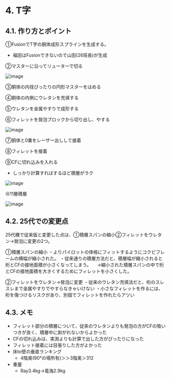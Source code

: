 # 4. T字
## 4.1. 作り方とポイント
①FusionでT字の胴体成形スプラインを生成する。
- 福田はFusionできないので山田(26班長)が生成

②マスターに沿ってリューターで切る

![image](https://github.com/user-attachments/assets/024331d5-b3d1-4b7f-bb05-0c79da8451c6)

③胴体の内径ぴったりの円形マスターをはめる

④胴体の内側にウレタンを充填する

⑤ウレタンを金属やすりで成形する

⑥フィレットを発泡ブロックから切り出し、やする

![image](https://github.com/user-attachments/assets/b1c284e5-a992-47dd-b8f5-3c6fbba03538)


⑦胴体と0番をレーザー出しして接着

⑧フィレットを接着

⑨CFに切れ込みを入れる
- しっかり計算すればするほど積層がラク

![image](https://github.com/user-attachments/assets/b841da69-b55b-4fd1-af3e-a833841f06e3)

⑩11層積層

![image](https://github.com/user-attachments/assets/cf87f0d4-bc6a-4363-bb8e-cdfa0b29529b)

## 4.2. 25代での変更点
25代機で従来版と変更した点は、①積層スパンの縮小②フィレットをウレタン→発泡に変更の2つ。

①積層スパンの縮小
・よりパイロットの体格にフィットするようにコクピフレームの横幅が縮小された。
・従来通りの積層方法だと、積層幅が縮小されると桁とCFの接地面積が小さくなってしまう。
　→縮小された積層スパンの中で桁とCFの接地面積を大きくするためにフィレットを小さくした。

②フィレットをウレタン→発泡に変更
・従来のウレタン充填法だと、桁のスレスレまで金属やすりでやすらなきゃいけない
・小さなフィレットを作るには、桁を傷つけるリスクがあり、別個でフィレットを作れたらアツい

## 4.3. メモ
- フィレット部分の積層について、従来のウレタンよりも発泡の方がCFの吸いつきが良く、積層中に剥がれないからよかった
- CFの切れ込みは、実測よりも計算で出した方がぴったりになった
- フィレット接着には目張りした方がよかった
- 床to壁の垂直ランキング
  - 4階奥(90°の場所有)＞＞3階奥＞312
- 重量
  - Ray3.4kg→竜海2.9kg
